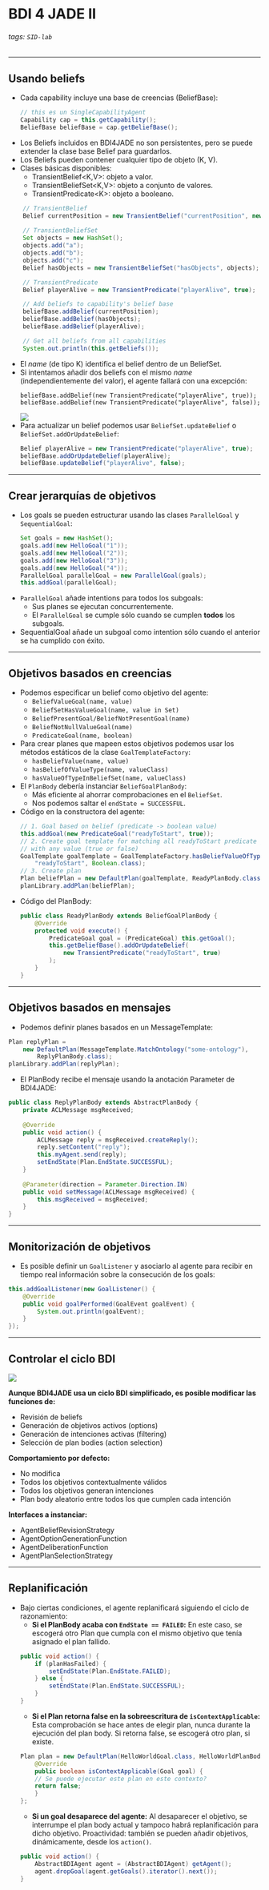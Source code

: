 # BDI 4 JADE II

###### tags: `SID-lab`

---

## Usando beliefs

* Cada capability incluye una base de creencias (BeliefBase):
    ```java ('*.java')
    // this es un SingleCapabilityAgent
    Capability cap = this.getCapability();
    BeliefBase beliefBase = cap.getBeliefBase();
    ```
* Los Beliefs incluidos en BDI4JADE no son persistentes, pero se puede extender la clase base Belief para guardarlos.
* Los Beliefs pueden contener cualquier tipo de objeto (K, V).
* Clases básicas disponibles:
    * TransientBelief<K,V>: objeto a valor.
    * TransientBeliefSet<K,V>: objeto a conjunto de valores.
    * TransientPredicate\<K>: objeto a booleano.
    
```java ('*.java')
    // TransientBelief
    Belief currentPosition = new TransientBelief("currentPosition", new int[]{0 , 0});
    
    // TransientBeliefSet
    Set objects = new HashSet();
    objects.add("a");
    objects.add("b");
    objects.add("c");
    Belief hasObjects = new TransientBeliefSet("hasObjects", objects);

    // TransientPredicate
    Belief playerAlive = new TransientPredicate("playerAlive", true);

    // Add beliefs to capability's belief base
    beliefBase.addBelief(currentPosition);
    beliefBase.addBelief(hasObjects);
    beliefBase.addBelief(playerAlive);

    // Get all beliefs from all capabilities
    System.out.println(this.getBeliefs());
```
* El *name* (de tipo K) identifica el belief dentro de un BeliefSet.
* Si intentamos añadir dos beliefs con el mismo *name* (independientemente del valor), el agente fallará con una excepción:
    ```java=1 ('*.java')
    beliefBase.addBelief(new TransientPredicate("playerAlive", true));
    beliefBase.addBelief(new TransientPredicate("playerAlive", false));
    ```
    ![](./images/bdi4jade2/1.png)
* Para actualizar un belief podemos usar `BeliefSet.updateBelief` o `BeliefSet.addOrUpdateBelief`:
    ```java ('*.java')
    Belief playerAlive = new TransientPredicate("playerAlive", true);
    beliefBase.addOrUpdateBelief(playerAlive);
    beliefBase.updateBelief("playerAlive", false);
    ```


---

## Crear jerarquías de objetivos

* Los goals se pueden estructurar usando las clases `ParallelGoal` y `SequentialGoal`:
    ```java ('*.java')
    Set goals = new HashSet();
    goals.add(new HelloGoal("1"));
    goals.add(new HelloGoal("2"));
    goals.add(new HelloGoal("3"));
    goals.add(new HelloGoal("4"));
    ParallelGoal parallelGoal = new ParallelGoal(goals);
    this.addGoal(parallelGoal);
    ```
* `ParallelGoal` añade intentions para todos los subgoals:
    * Sus planes se ejecutan concurrentemente.
    * El `ParallelGoal` se cumple sólo cuando se cumplen **todos** los subgoals.
* SequentialGoal añade un subgoal como intention sólo cuando el anterior se ha cumplido con éxito.

---


## Objetivos basados en creencias

* Podemos especificar un belief como objetivo del agente:
    * `BeliefValueGoal(name, value)`
    * `BeliefSetHasValueGoal(name, value in Set)`
    * `BeliefPresentGoal/BeliefNotPresentGoal(name)`
    * `BeliefNotNullValueGoal(name)`
    * `PredicateGoal(name, boolean)`
* Para crear planes que mapeen estos objetivos podemos usar los métodos estáticos de la clase `GoalTemplateFactory`:
    * `hasBeliefValue(name, value)`
    * `hasBeliefOfValueType(name, valueClass)`
    * `hasValueOfTypeInBeliefSet(name, valueClass)`
* El `PlanBody` debería instanciar `BeliefGoalPlanBody`:
    * Más eficiente al ahorrar comprobaciones en el `BeliefSet`.
    * Nos podemos saltar el `endState = SUCCESSFUL`.
* Código en la constructora del agente:
    ```java ('*.java')
    // 1. Goal based on belief (predicate -> boolean value)
    this.addGoal(new PredicateGoal("readyToStart", true));
    // 2. Create goal template for matching all readyToStart predicate goals
    // with any value (true or false)
    GoalTemplate goalTemplate = GoalTemplateFactory.hasBeliefValueOfType(
        "readyToStart", Boolean.class);
    // 3. Create plan
    Plan beliefPlan = new DefaultPlan(goalTemplate, ReadyPlanBody.class);
    planLibrary.addPlan(beliefPlan);
    ```
* Código del PlanBody:
    ```java ('*.java')
    public class ReadyPlanBody extends BeliefGoalPlanBody {
        @Override
        protected void execute() {
            PredicateGoal goal = (PredicateGoal) this.getGoal();
            this.getBeliefBase().addOrUpdateBelief(
                new TransientPredicate("readyToStart", true)
            );
        }
    }
    ```

---


## Objetivos basados en mensajes

* Podemos definir planes basados en un MessageTemplate:
```java ('*.java')
Plan replyPlan =
    new DefaultPlan(MessageTemplate.MatchOntology("some-ontology"),
        ReplyPlanBody.class);
planLibrary.addPlan(replyPlan);
```
* El PlanBody recibe el mensaje usando la anotación Parameter de BDI4JADE:
```java ('*.java')
public class ReplyPlanBody extends AbstractPlanBody {
    private ACLMessage msgReceived;
    
    @Override
    public void action() {
        ACLMessage reply = msgReceived.createReply();
        reply.setContent("reply");
        this.myAgent.send(reply);
        setEndState(Plan.EndState.SUCCESSFUL);
    }
    
    @Parameter(direction = Parameter.Direction.IN)
    public void setMessage(ACLMessage msgReceived) {
        this.msgReceived = msgReceived;
    }
}
```



---

## Monitorización de objetivos

* Es posible definir un `GoalListener` y asociarlo al agente para recibir en tiempo real información sobre la consecución de los goals:
```java ('*.java')
this.addGoalListener(new GoalListener() {
    @Override
    public void goalPerformed(GoalEvent goalEvent) {
        System.out.println(goalEvent);
    }
});
```

---

## Controlar el ciclo BDI

![](./images/bdi4jade2/2.png)

**Aunque BDI4JADE usa un ciclo BDI simplificado, es posible modificar las funciones de:**
* Revisión de beliefs 
* Generación de objetivos activos (options)
* Generación de intenciones activas (filtering)
* Selección de plan bodies (action selection)

**Comportamiento por defecto:**
* No modifica
* Todos los objetivos contextualmente válidos
* Todos los objetivos generan intenciones
* Plan body aleatorio entre todos los que cumplen cada intención

**Interfaces a instanciar:**
* AgentBeliefRevisionStrategy
* AgentOptionGenerationFunction
* AgentDeliberationFunction
* AgentPlanSelectionStrategy


---

## Replanificación

* Bajo ciertas condiciones, el agente replanificará siguiendo el ciclo de razonamiento:
    * **Si el PlanBody acaba con `EndState == FAILED`:** En este caso, se escogerá otro Plan que cumpla con el mismo objetivo que tenía asignado el plan fallido.
    ```java ('*.java')
    public void action() {
        if (planHasFailed) {
            setEndState(Plan.EndState.FAILED);
        } else {
            setEndState(Plan.EndState.SUCCESSFUL);
        }
    }
    ```
    * **Si el Plan retorna false en la sobreescritura de `isContextApplicable`:** Esta comprobación se hace antes de elegir plan, nunca durante la ejecución del plan body. Si retorna false, se escogerá otro plan, si existe.
    ```java ('*.java')
    Plan plan = new DefaultPlan(HelloWorldGoal.class, HelloWorldPlanBody.class) {
        @Override
        public boolean isContextApplicable(Goal goal) {
        // Se puede ejecutar este plan en este contexto?
        return false;
        }
    };
    ```
    * **Si un goal desaparece del agente:** Al desaparecer el objetivo, se interrumpe el plan body actual y tampoco habrá replanificación para dicho objetivo. Proactividad: también se pueden añadir objetivos, dinámicamente, desde los `action()`.
    ```java ('*.java')
    public void action() {
        AbstractBDIAgent agent = (AbstractBDIAgent) getAgent();
        agent.dropGoal(agent.getGoals().iterator().next());
    }
    ```

